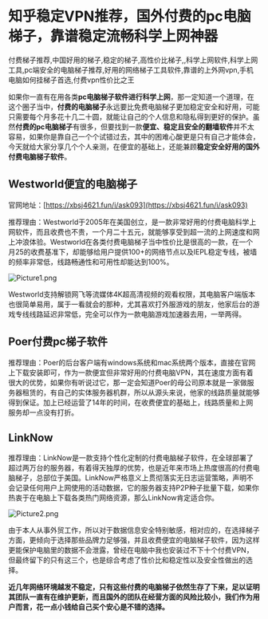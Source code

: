 # 知乎稳定VPN推荐，国外付费的pc电脑梯子，靠谱稳定流畅科学上网神器
付费梯子推荐,中国好用的梯子,稳定的梯子,高性价比梯子,,科学上网软件,科学上网工具,pc端安全的电脑梯子推荐,好用的网络梯子工具软件,靠谱的上外网vpn,手机电脑如何挂梯子首选,付费vpn性价比之王

如果你一直有在用各类**pc电脑梯子软件进行科学上网**，那一定知道一个道理，在这个圈子当中，**付费的电脑梯子**永远要比免费电脑梯子更加稳定安全和好用，可能只需要每个月多花十几二十圆，就能让自己的个人信息和隐私得到更好的保护。虽然**付费的pc电脑梯子**有很多，但要找到一款**便宜、稳定且安全的翻墙软件**并不太容易，如果你是靠自己一个个试错过去，其中的困难心酸更是只有自己才能体会，今天就给大家分享几个个人亲测，在便宜的基础上，还能兼顾**稳定安全好用的国外付费电脑梯子软件**。

## Westworld便宜的电脑梯子

官网地址：[https://xbsj4621.fun/i/ask093](https://xbsj4621.fun/i/ask093)

推荐理由：Westworld于2005年在美国创立，是一款非常好用的付费电脑科学上网软件，而且收费也不贵，一个月二十五元，就能够享受到超一流的上网速度和网上冲浪体验。Westworld在各类付费电脑梯子当中性价比是很高的一款，在一个月25的收费基准下，却能够给用户提供100+的网络节点以及IEPL稳定专线，被墙的频率非常低，线路畅通性和可用性却能达到100%。

![Picture1.png](https://s2.loli.net/2023/07/05/xOYSmprikKhZL8l.png)

Westworld支持解锁网飞等流媒体4K超高清视频的观看权限，其电脑客户端版本也很简单易用，属于一看就会的那种，尤其喜欢打外服游戏的朋友，他家后台的游戏专线线路延迟非常低，完全可以作为一款电脑游戏加速器去用，一举两得。

## Poer付费pc梯子软件

推荐理由：Poer的后台客户端有windows系统和mac系统两个版本，直接在官网上下载安装即可，作为一款便宜但非常好用的付费电脑VPN，其在速度方面有着很大的优势，如果你有听说过它，那一定会知道Poer的母公司原本就是一家做服务器租赁的，有自己的实体服务器机群，所以从源头来说，他家的线路质量就能够得到保证。加上已经运营了14年的时间，在收费便宜的基础上，线路质量和上网服务却一点没有打折。

## LinkNow

推荐理由：LinkNow是一款支持个性化定制的付费电脑梯子软件，在全球部署了超过两万台的服务器，有着得天独厚的优势，也是近年来市场上热度很高的付费电脑梯子，总部位于美国。LinkNow严格意义上贯彻落实无日志运营策略，声明不会记录任何用户上网使用的活动数据，它的服务器支持P2P种子批量下载，如果你热衷于在电脑上下载各类热门网络资源，那么LinkNow肯定适合你。

![Picture2.png](https://s2.loli.net/2023/07/05/cIkEw7U8fvomWPO.png)

由于本人从事外贸工作，所以对于数据信息安全特别敏感，相对应的，在选择梯子方面，更倾向于选择那些品牌力足够强，并且收费便宜的电脑梯子软件，因为这样更能保护电脑里的数据不会泄露，曾经在电脑中我也安装过不下十个付费VPN，但最终留下的只有这三个，也是综合考虑了性价比和稳定性以及安全性做出的选择。

**近几年网络环境越发不稳定，只有这些付费的电脑梯子依然生存了下来，足以证明其团队一直有在维护更新，而且国外的团队在经营方面的风险比较小，我们作为用户而言，花一点小钱给自己买个安心是不错的选择。**

